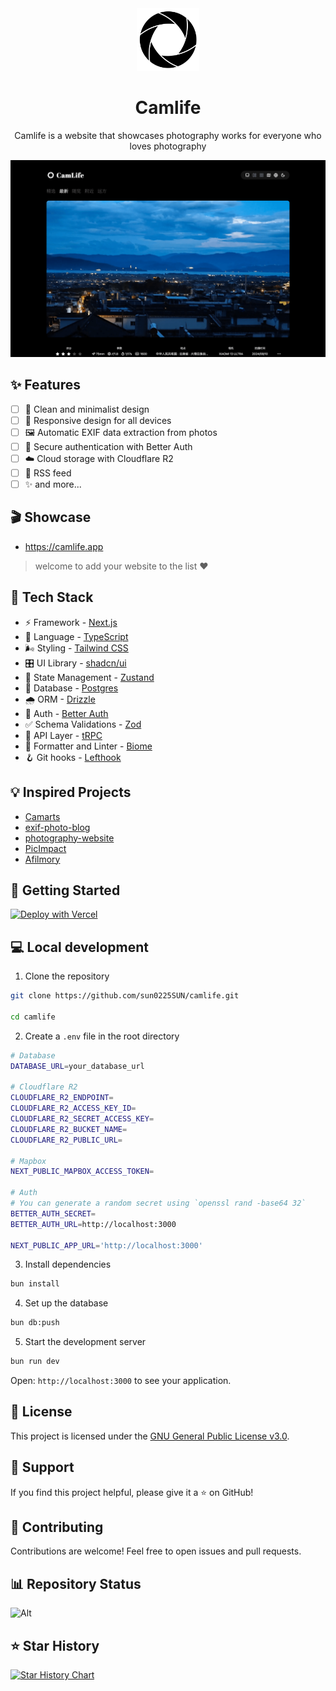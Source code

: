 
<div align="center">
  <img src="./docs/images/logo.png" alt="screenshot" width="100" />
  <h1>Camlife</h1>
  <p>Camlife is a website that showcases photography works for everyone who loves photography</p>
  <img src="./docs/images/preview.png" alt="screenshot" />
</div>

## ✨ Features

- [ ] 🎨 Clean and minimalist design
- [ ] 📱 Responsive design for all devices
- [ ] 🖼️ Automatic EXIF data extraction from photos
- [ ] 🔐 Secure authentication with Better Auth
- [ ] ☁️ Cloud storage with Cloudflare R2
- [ ] 📡 RSS feed
- [ ] ✨ and more...

## 🎬 Showcase

- https://camlife.app

> welcome to add your website to the list ❤️

## 🔨 Tech Stack

- ⚡ Framework - [Next.js](https://nextjs.org)
- 🧩 Language - [TypeScript](https://www.typescriptlang.org)
- 🌬️ Styling - [Tailwind CSS](https://tailwindcss.com)
- 🎛️ UI Library - [shadcn/ui](https://ui.shadcn.com)
- 🐻 State Management - [Zustand](https://zustand-demo.pmnd.rs)
- 🐘 Database - [Postgres](https://www.postgresql.org)
- 🌧️ ORM - [Drizzle](https://orm.drizzle.team)
- 🔑 Auth - [Better Auth](https://www.better-auth.com)
- ✅ Schema Validations - [Zod](https://zod.dev)
- 🔗 API Layer - [tRPC](https://trpc.io)
- 🧹 Formatter and Linter - [Biome](https://biomejs.dev)
- 🪝 Git hooks - [Lefthook](https://lefthook.dev)

## 💡 Inspired Projects

- [Camarts](https://camarts.app)
- [exif-photo-blog](https://github.com/sambecker/exif-photo-blog)
- [photography-website](https://github.com/ECarry/photography-website)
- [PicImpact](https://github.com/besscroft/PicImpact)
- [Afilmory](https://github.com/Afilmory/afilmory)

## 🚀 Getting Started

[![Deploy with Vercel](https://vercel.com/button)](https://vercel.com/new/clone?repository-url=https://github.com/sun0225SUN/camlife)

## 💻  Local development

1. Clone the repository

```bash
git clone https://github.com/sun0225SUN/camlife.git

cd camlife
```

2. Create a `.env` file in the root directory

```bash
# Database
DATABASE_URL=your_database_url

# Cloudflare R2
CLOUDFLARE_R2_ENDPOINT=
CLOUDFLARE_R2_ACCESS_KEY_ID=
CLOUDFLARE_R2_SECRET_ACCESS_KEY=
CLOUDFLARE_R2_BUCKET_NAME=
CLOUDFLARE_R2_PUBLIC_URL=

# Mapbox
NEXT_PUBLIC_MAPBOX_ACCESS_TOKEN=

# Auth
# You can generate a random secret using `openssl rand -base64 32`
BETTER_AUTH_SECRET=
BETTER_AUTH_URL=http://localhost:3000

NEXT_PUBLIC_APP_URL='http://localhost:3000'
```

3. Install dependencies

```bash
bun install
```

4. Set up the database

```bash
bun db:push
```

5. Start the development server

```bash
bun run dev
```

Open: `http://localhost:3000` to see your application.

## 📝 License

This project is licensed under the [GNU General Public License v3.0](LICENSE).

## 💖 Support

If you find this project helpful, please give it a ⭐️ on GitHub!

## 🤝 Contributing

Contributions are welcome! Feel free to open issues and pull requests.

## 📊 Repository Status

![Alt](https://repobeats.axiom.co/api/embed/f5bb2ebee60c45f94f913acf667a4500d1f0fbfa.svg "Repobeats analytics image")

## ⭐ Star History

[![Star History Chart](https://api.star-history.com/svg?repos=sun0225SUN/camlife&type=Date)](https://github.com/sun0225SUN/camlife)